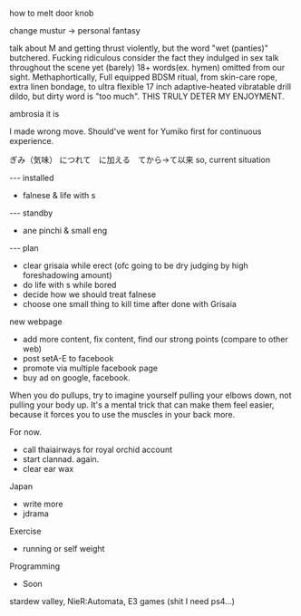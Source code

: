 how to melt door knob

change mustur -> personal fantasy

talk about M and getting thrust violently, but the word "wet (panties)" butchered. Fucking ridiculous consider the fact they indulged in sex talk throughout the scene yet (barely) 18+ words(ex. hymen) omitted from our sight. Methaphortically, Full equipped BDSM ritual, from skin-care rope, extra linen bondage, to ultra flexible 17 inch adaptive-heated vibratable drill dildo, but dirty word is "too much". THIS TRULY DETER MY ENJOYMENT.

ambrosia it is

I made wrong move. Should've went for Yumiko first for continuous experience.

ぎみ（気味） につれて　に加える　てから→て以来
so, current situation

--- installed
- falnese & life with s

--- standby
- ane pinchi & small eng

--- plan
- clear grisaia while erect (ofc going to be dry judging by high foreshadowing amount)
- do life with s while bored
- decide how we should treat falnese
- choose one small thing to kill time after done with Grisaia

new webpage
- add more content, fix content, find our strong points (compare to other web)
- post setA-E to facebook
- promote via multiple facebook page
- buy ad on google, facebook.

When you do pullups, try to imagine yourself pulling your elbows down, not pulling your body up. It's a mental trick that can make them feel easier, because it forces you to use the muscles in your back more.

For now.
- call thaiairways for royal orchid account
- start clannad. again.
- clear ear wax

Japan
- write more
- jdrama

Exercise
- running or self weight

Programming
- Soon

stardew valley, 
NieR:Automata,
E3 games (shit I need ps4...)


